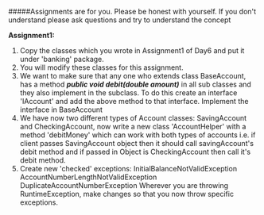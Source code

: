 #####Assignments are for you. 
Please be honest with yourself. If you don't understand please ask questions and try to 
understand the concept

__Assignment1:__
1. Copy the classes which you wrote in Assignment1 of Day6 and put it under 'banking' package.
2. You will modify these classes for this assignment.
3. We want to make sure that any one who extends class BaseAccount, has a method
    **_public void debit(double amount)_** in all sub classes and they also implement in the subclass.
    To do this create an interface 'IAccount' and add the above method to that interface. Implement the interface in BaseAccount
4. We have now two different types of Account classes: SavingAccount and CheckingAccount, now write a new class 'AccountHelper' 
with a method 'debitMoney' which can work with both types of accounts i.e. if client passes SavingAccount object 
then it should call savingAccount's debit method and if passed in Object is CheckingAccount then call it's debit method.
5. Create new 'checked' exceptions:
    InitialBalanceNotValidException
    AccountNumberLengthNotValidException
    DuplicateAccountNumberException
   Wherever you are throwing RuntimeException, make changes so that you now throw specific exceptions.   
 